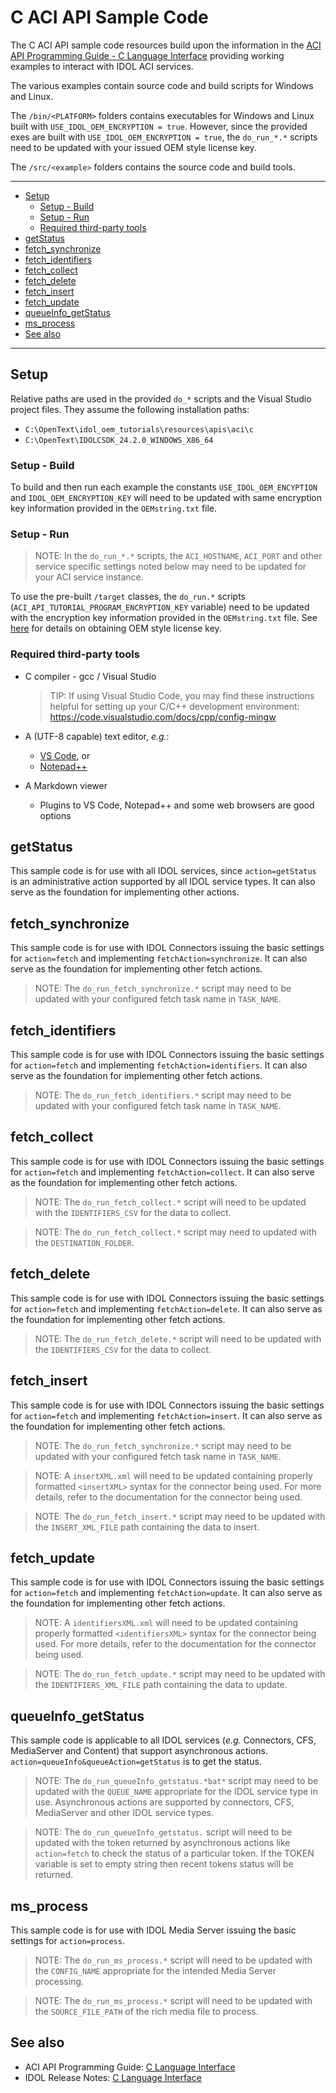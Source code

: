 # C ACI API Sample Code

The C ACI API sample code resources build upon the information in the [ACI API Programming Guide - C Language Interface](https://www.microfocus.com/documentation/idol/IDOL_24_2/IDOLJavaSDK_24.2_Documentation/Guides/html/Content/C/c_part.htm) providing working examples to interact with IDOL ACI services. 

The various examples contain source code and build scripts for Windows and Linux.

The `/bin/<PLATFORM>` folders contains executables for Windows and Linux built with `USE_IDOL_OEM_ENCRYPTION = true`. However, since the provided exes are built with `USE_IDOL_OEM_ENCRYPTION = true`, the `do_run_*.*` scripts need to be updated with your issued OEM style license key.

The `/src/<example>` folders contains the source code and build tools.

---

- [Setup](#setup)
  - [Setup - Build](#setup---build)
  - [Setup - Run](#setup---run)
  - [Required third-party tools](#required-third-party-tools)
- [getStatus](#getstatus)
- [fetch\_synchronize](#fetch_synchronize)
- [fetch\_identifiers](#fetch_identifiers)
- [fetch\_collect](#fetch_collect)
- [fetch\_delete](#fetch_delete)
- [fetch\_insert](#fetch_insert)
- [fetch\_update](#fetch_update)
- [queueInfo\_getStatus](#queueinfo_getstatus)
- [ms\_process](#ms_process)
- [See also](#see-also)
  
---

## Setup

Relative paths are used in the provided `do_*` scripts and the Visual Studio project files. They assume the following installation paths:
- `C:\OpenText\idol_oem_tutorials\resources\apis\aci\c`
- `C:\OpenText\IDOLCSDK_24.2.0_WINDOWS_X86_64`

### Setup - Build

To build and then run each example the constants `USE_IDOL_OEM_ENCYPTION` and `IDOL_OEM_ENCRYPTION_KEY` will need to be updated with same encryption key information provided in the `OEMstring.txt` file.
 
### Setup - Run

> NOTE: In the `do_run_*.*` scripts, the `ACI_HOSTNAME`, `ACI_PORT` and other service specific settings noted below may need to be updated for your ACI service instance.

To use the pre-built `/target` classes, the `do_run.*` scripts (`ACI_API_TUTORIAL_PROGRAM_ENCRYPTION_KEY` variable) need to be updated with the encryption key information provided in the `OEMstring.txt` file.  See [here](../../../tutorials/aci_api/introduction.md#obtain-an-oem-license-key) for details on obtaining OEM style license key.
 
### Required third-party tools

- C compiler - gcc / Visual Studio

  > TIP: If using Visual Studio Code, you may find these instructions helpful for setting up your C/C++ development environment: https://code.visualstudio.com/docs/cpp/config-mingw

- A (UTF-8 capable) text editor, *e.g.*:
  - [VS Code](https://code.visualstudio.com/download), or
  - [Notepad++](https://notepad-plus-plus.org/download)

- A Markdown viewer
  - Plugins to VS Code, Notepad++ and some web browsers are good options

## getStatus

This sample code is for use with all IDOL services, since `action=getStatus` is an administrative action supported by all IDOL service types.  It can also serve as the foundation for implementing other actions.

## fetch_synchronize

This sample code is for use with IDOL Connectors issuing the basic settings for `action=fetch` and implementing `fetchAction=synchronize`. It can also serve as the foundation for implementing other fetch actions.

> NOTE: The `do_run_fetch_synchronize.*` script may need to be updated with your configured fetch task name in `TASK_NAME`.

## fetch_identifiers

This sample code is for use with IDOL Connectors issuing the basic settings for `action=fetch` and implementing `fetchAction=identifiers`. It can also serve as the foundation for implementing other fetch actions.

> NOTE: The `do_run_fetch_identifiers.*` script may need to be updated with your configured fetch task name in `TASK_NAME`.

## fetch_collect

This sample code is for use with IDOL Connectors issuing the basic settings for `action=fetch` and implementing `fetchAction=collect`. It can also serve as the foundation for implementing other fetch actions.

> NOTE: The `do_run_fetch_collect.*` script will need to be updated with the `IDENTIFIERS_CSV` for the data to collect.

> NOTE: The `do_run_fetch_collect.*` script may need to updated with the `DESTINATION_FOLDER`.

## fetch_delete

This sample code is for use with IDOL Connectors issuing the basic settings for `action=fetch` and implementing `fetchAction=delete`. It can also serve as the foundation for implementing other fetch actions.

> NOTE: The `do_run_fetch_delete.*` script will need to be updated with the `IDENTIFIERS_CSV` for the data to collect.

## fetch_insert

This sample code is for use with IDOL Connectors issuing the basic settings for `action=fetch` and implementing `fetchAction=insert`. It can also serve as the foundation for implementing other fetch actions.

> NOTE: The `do_run_fetch_synchronize.*` script may need to be updated with your configured fetch task name in `TASK_NAME`.

> NOTE: A `insertXML.xml` will need to be updated containing properly formatted `<insertXML>` syntax for the connector being used.  For more details, refer to the documentation for the connector being used.

> NOTE: The `do_run_fetch_insert.*` script may need to be updated with the `INSERT_XML_FILE` path containing the data to insert.

## fetch_update

This sample code is for use with IDOL Connectors issuing the basic settings for `action=fetch` and implementing `fetchAction=update`. It can also serve as the foundation for implementing other fetch actions.

> NOTE: A `identifiersXML.xml` will need to be updated containing properly formatted `<identifiersXML>` syntax for the connector being used.  For more details, refer to the documentation for the connector being used.

> NOTE: The `do_run_fetch_update.*` script may need to be updated with the `IDENTIFIERS_XML_FILE` path containing the data to update.

## queueInfo_getStatus

This sample code is applicable to all IDOL services (*e.g.* Connectors, CFS, MediaServer and Content) that support asynchronous actions.  `action=queueInfo&queueAction=getStatus` is to get the status.

> NOTE: The `do_run_queueInfo_getstatus.*bat*` script may need to be updated with the `QUEUE_NAME` appropriate for the IDOL service type in use.  Asynchronous actions are supported by connectors, CFS, MediaServer and other IDOL service types.

> NOTE: The `do_run_queueInfo_getstatus.` script will need to be updated with the token returned by asynchronous actions like `action=fetch` to check the status of a particular token.  If the TOKEN variable is set to empty string then recent tokens status will be returned.

## ms_process
This sample code is for use with IDOL Media Server issuing the basic settings for `action=process`.

> NOTE: The `do_run_ms_process.*` script will need to be updated with the `CONFIG_NAME` appropriate for the intended Media Server processing.  

> NOTE: The `do_run_ms_process.*` script will need to be updated with the `SOURCE_FILE_PATH` of the rich media file to process.

## See also

- ACI API Programming Guide: [C Language Interface](https://www.microfocus.com/documentation/idol/IDOL_24_2/IDOLJavaSDK_24.2_Documentation/Guides/html/Content/C/c_part.htm)
- IDOL Release Notes: [C Language Interface](https://www.microfocus.com/documentation/idol/IDOL_24_2/IDOLReleaseNotes_24.2_Documentation/idol/Content/SDKs/IDOL-C.htm)
